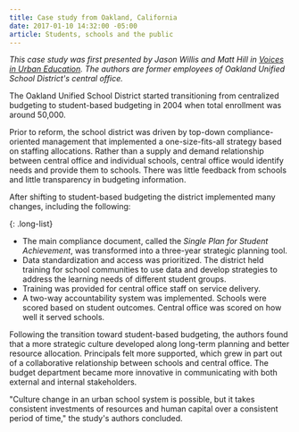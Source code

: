 ```yaml
---
title: Case study from Oakland, California
date: 2017-01-10 14:32:00 -05:00
article: Students, schools and the public
---
```


_This case study was first presented by Jason Willis and Matt Hill in [Voices in Urban Education](http://annenberginstitute.org/sites/default/files/product/198/files/VUE29.pdf). The authors are former employees of Oakland Unified School District's central office._

The Oakland Unified School District started transitioning from centralized budgeting to student-based budgeting in 2004 when total enrollment was around 50,000.

Prior to reform, the school district was driven by top-down compliance-oriented management that implemented a one-size-fits-all strategy based on staffing allocations. Rather than a supply and demand relationship between central office and individual schools, central office would identify needs and provide them to schools. There was little feedback from schools and little transparency in budgeting information.

After shifting to student-based budgeting the district implemented many changes, including the following:

{: .long-list}
+ The main compliance document, called the _Single Plan for Student Achievement_, was transformed into a three-year strategic planning tool.
+ Data standardization and access was prioritized. The district held training for school communities to use data and develop strategies to address the learning needs of different student groups.
+ Training was provided for central office staff on service delivery.
+ A two-way accountability system was implemented. Schools were scored based on student outcomes. Central office was scored on how well it served schools.


Following the transition toward student-based budgeting, the authors found that a more strategic culture developed along long-term planning and better resource allocation. Principals felt more supported, which grew in part out of a collaborative relationship between schools and central office. The budget department became more innovative in communicating with both external and internal stakeholders.

"Culture change in an urban school system is possible, but it takes consistent investments of resources and human capital over a consistent period of time," the study's authors concluded.